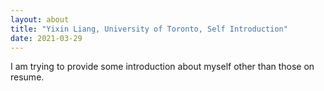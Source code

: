 ```yaml
---
layout: about
title: "Yixin Liang, University of Toronto, Self Introduction"
date: 2021-03-29
---
```


I am trying to provide some introduction about myself other than those on resume. 
